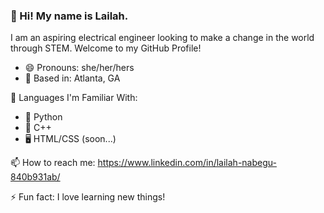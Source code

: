 ### 👋 Hi! My name is Lailah.
I am an aspiring electrical engineer looking to make a change in the world through STEM. Welcome to my GitHub Profile!

* 😄 Pronouns: she/her/hers
* 📍 Based in: Atlanta, GA

💬 Languages I'm Familiar With:
* 🐍 Python
* 👾 C++
* 🖥 HTML/CSS (soon...)

📫 How to reach me: https://www.linkedin.com/in/lailah-nabegu-840b931ab/

⚡ Fun fact: I love learning new things!
